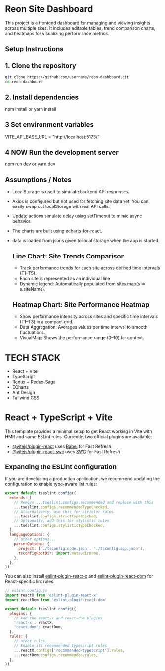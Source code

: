 # Reon Site Dashboard

This project is a frontend dashboard for managing and viewing insights across multiple sites. 
It includes editable tables, trend comparison charts, and heatmaps for visualizing performance metrics.

## Setup Instructions

## 1. Clone the repository
```bash
git clone https://github.com/username/reon-dashboard.git
cd reon-dashboard
```
## 2. Install dependencies
npm install or yarn install

## 3 Set environment variables
VITE_API_BASE_URL = "http://localhost:5173/"

## 4 NOW Run the development server
npm run dev 
or
yarn dev


## Assumptions / Notes
- LocalStorage is used to simulate backend API responses.
- Axios is configured but not used for fetching site data yet. You can easily swap out localStorage with real API calls.
- Update actions simulate delay using setTimeout to mimic async behavior.
- The charts are built using echarts-for-react.
- data is loaded from jsons given to local storage when the app is started.

  ## Line Chart: Site Trends Comparison
    - Track performance trends for each site across defined time intervals (T1–T5).
    - Each site is represented as an individual line
    - Dynamic legend: Automatically populated from sites.map(s => s.siteName).

  ## Heatmap Chart: Site Performance Heatmap
    - Show performance intensity across sites and specific time intervals (T1–T3) in a compact grid.
    - Data Aggregation: Averages values per time interval to smooth fluctuations.
    - VisualMap: Shows the performance range (0–10) for context.


# TECH STACK
- React + Vite
- TypeScript
- Redux + Redux-Saga
- ECharts
- Ant Design
- Tailwind CSS



# React + TypeScript + Vite

This template provides a minimal setup to get React working in Vite with HMR and some ESLint rules.
Currently, two official plugins are available:
- [@vitejs/plugin-react](https://github.com/vitejs/vite-plugin-react/blob/main/packages/plugin-react) uses [Babel](https://babeljs.io/) for Fast Refresh
- [@vitejs/plugin-react-swc](https://github.com/vitejs/vite-plugin-react/blob/main/packages/plugin-react-swc) uses [SWC](https://swc.rs/) for Fast Refresh

## Expanding the ESLint configuration
If you are developing a production application, we recommend updating the configuration to enable type-aware lint rules:
```js
export default tseslint.config({
  extends: [
    // Remove ...tseslint.configs.recommended and replace with this
    ...tseslint.configs.recommendedTypeChecked,
    // Alternatively, use this for stricter rules
    ...tseslint.configs.strictTypeChecked,
    // Optionally, add this for stylistic rules
    ...tseslint.configs.stylisticTypeChecked,
  ],
  languageOptions: {
    // other options...
    parserOptions: {
      project: ['./tsconfig.node.json', './tsconfig.app.json'],
      tsconfigRootDir: import.meta.dirname,
    },
  },
})
```

You can also install [eslint-plugin-react-x](https://github.com/Rel1cx/eslint-react/tree/main/packages/plugins/eslint-plugin-react-x) and [eslint-plugin-react-dom](https://github.com/Rel1cx/eslint-react/tree/main/packages/plugins/eslint-plugin-react-dom) for React-specific lint rules:

```js
// eslint.config.js
import reactX from 'eslint-plugin-react-x'
import reactDom from 'eslint-plugin-react-dom'

export default tseslint.config({
  plugins: {
    // Add the react-x and react-dom plugins
    'react-x': reactX,
    'react-dom': reactDom,
  },
  rules: {
    // other rules...
    // Enable its recommended typescript rules
    ...reactX.configs['recommended-typescript'].rules,
    ...reactDom.configs.recommended.rules,
  },
})
```
